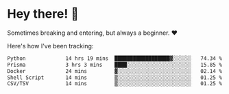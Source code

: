 # Hey there! 👋
Sometimes breaking and entering, but always a beginner. ❤️

Here's how I've been tracking:
<!--START_SECTION:waka-->

```txt
Python             14 hrs 19 mins  ██████████████████▓░░░░░░   74.34 %
Prisma             3 hrs 3 mins    ████░░░░░░░░░░░░░░░░░░░░░   15.85 %
Docker             24 mins         ▓░░░░░░░░░░░░░░░░░░░░░░░░   02.14 %
Shell Script       14 mins         ▒░░░░░░░░░░░░░░░░░░░░░░░░   01.25 %
CSV/TSV            14 mins         ▒░░░░░░░░░░░░░░░░░░░░░░░░   01.25 %
```

<!--END_SECTION:waka-->
